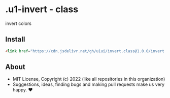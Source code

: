 # .u1-invert - class
invert colors

## Install

```html
<link href="https://cdn.jsdelivr.net/gh/u1ui/invert.class@1.0.0/invert.min.css" rel=stylesheet>
```

## About

- MIT License, Copyright (c) 2022 <u1> (like all repositories in this organization) <br>
- Suggestions, ideas, finding bugs and making pull requests make us very happy. ♥

